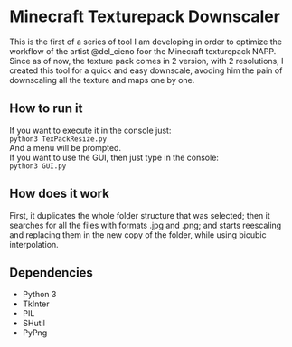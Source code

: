 # Minecraft Texturepack Downscaler
This is the first of a series of tool I am developing in order to optimize the workflow of the artist @del_cieno foor the Minecraft texturepack NAPP.<br/>
Since as of now, the texture pack comes in 2 version, with 2 resolutions, I created this tool for a quick and easy downscale, avoding him the pain of downscaling all the texture and maps one by one.
## How to run it
If you want to execute it in the console just: <br/>
`python3 TexPackResize.py`<br/>
And a menu will be prompted.<br/>
If you want to use the GUI, then just type in the console:<br/>
`python3 GUI.py`<br/>
## How does it work
First, it duplicates the whole folder structure that was selected; then it searches for all the files with formats .jpg and .png; and starts reescaling and replacing them in the new copy of the folder, while using bicubic interpolation.
## Dependencies
- Python 3
- TkInter
- PIL
- SHutil
- PyPng
